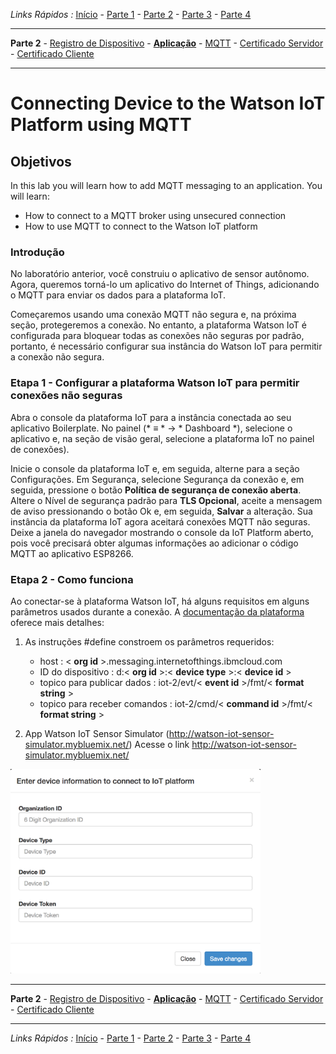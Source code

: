 *Links Rápidos :*
[Início](/README.pt.md) - [Parte 1](../part1/README.md) - [Parte 2](../part2/README.md) - [Parte 3](../part3/README.md) - [Parte 4](../part4/README.md)
***
**Parte 2** - [Registro de Dispositivo](DEVICE.md) - [**Aplicação**](APP.md) - [MQTT](MQTT.md) - [Certificado Servidor](CERT1.md) - [Certificado Cliente](CERT2.md)
***

# Connecting Device to the Watson IoT Platform using MQTT

## Objetivos

In this lab you will learn how to add MQTT messaging to an application. You will learn:

- How to connect to a MQTT broker using unsecured connection
- How to use MQTT to connect to the Watson IoT platform

### Introdução

No laboratório anterior, você construiu o aplicativo de sensor autônomo. Agora, queremos torná-lo um aplicativo do Internet of Things, adicionando o MQTT para enviar os dados para a plataforma IoT.

Começaremos usando uma conexão MQTT não segura e, na próxima seção, protegeremos a conexão. No entanto, a plataforma Watson IoT é configurada para bloquear todas as conexões não seguras por padrão, portanto, é necessário configurar sua instância do Watson IoT para permitir a conexão não segura.

### Etapa 1 - Configurar a plataforma Watson IoT para permitir conexões não seguras

Abra o console da plataforma IoT para a instância conectada ao seu aplicativo Boilerplate. No painel (* ≡ * -> * Dashboard *), selecione o aplicativo e, na seção de visão geral, selecione a plataforma IoT no painel de conexões).

Inicie o console da plataforma IoT e, em seguida, alterne para a seção Configurações. Em Segurança, selecione Segurança da conexão e, em seguida, pressione o botão **Política de segurança de conexão aberta**. Altere o Nível de segurança padrão para **TLS Opcional**, aceite a mensagem de aviso pressionando o botão Ok e, em seguida, **Salvar** a alteração. Sua instância da plataforma IoT agora aceitará conexões MQTT não seguras. Deixe a janela do navegador mostrando o console da IoT Platform aberto, pois você precisará obter algumas informações ao adicionar o código MQTT ao aplicativo ESP8266.


### Etapa 2 - Como funciona

Ao conectar-se à plataforma Watson IoT, há alguns requisitos em alguns parâmetros usados durante a conexão.
A [documentação da plataforma](https://console.bluemix.net/docs/services/IoT/reference/security/connect_devices_apps_gw.html#connect_devices_apps_gw) oferece mais detalhes:

1. As instruções #define constroem os parâmetros requeridos:
   - host : < **org id** >.messaging.internetofthings.ibmcloud.com
   - ID do dispositivo : d:< **org id** >:< **device type** >:< **device id** >
   - topico para publicar dados : iot-2/evt/< **event id** >/fmt/<  **format string** >
   - topico para receber comandos : iot-2/cmd/< **command id** >/fmt/< **format string** >

2. App Watson IoT Sensor Simulator (http://watson-iot-sensor-simulator.mybluemix.net/)
Acesse o link http://watson-iot-sensor-simulator.mybluemix.net/

<img src="https://github.com/cesariojr/iotmeetup/blob/master/lab01/iotsim.png" width="400">


***
**Parte 2** - [Registro de Dispositivo](DEVICE.md) - [**Aplicação**](APP.md) - [MQTT](MQTT.md) - [Certificado Servidor](CERT1.md) - [Certificado Cliente](CERT2.md)
***
*Links Rápidos :*
[Início](/README.pt.md) - [Parte 1](../part1/README.md) - [Parte 2](../part2/README.md) - [Parte 3](../part3/README.md) - [Parte 4](../part4/README.md)
